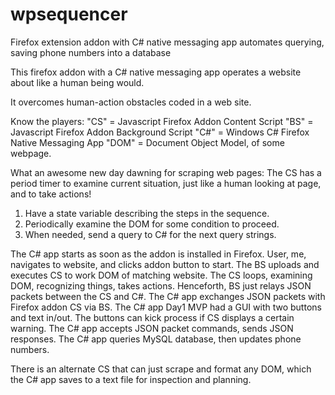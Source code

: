 # wpsequencer

Firefox extension addon with C# native messaging app automates querying, saving phone numbers into a database

This firefox addon with a C# native messaging app 
operates a website about like a human being would.

It overcomes human-action obstacles coded in a web site.

Know the players:
"CS" = Javascript Firefox Addon Content Script
"BS" = Javascript Firefox Addon Background Script
"C#" = Windows C# Firefox Native Messaging App
"DOM" = Document Object Model, of some webpage.

What an awesome new day dawning for scraping web pages:
The CS has a period timer to examine current situation,
just like a human looking at page, and to take actions!

1. Have a state variable describing the steps in the sequence.
2. Periodically examine the DOM for some condition to proceed.
3. When needed, send a query to C# for the next query strings.

The C# app starts as soon as the addon is installed in Firefox.
User, me, navigates to website, and clicks addon button to start.
The BS uploads and executes CS to work DOM of matching website.
The CS loops, examining DOM, recognizing things, takes actions.
Henceforth, BS just relays JSON packets between the CS and C#.
The C# app exchanges JSON packets with Firefox addon CS via BS.
The C# app Day1 MVP had a GUI with two buttons and text in/out.
The buttons can kick process if CS displays a certain warning.
The C# app accepts JSON packet commands, sends JSON responses.
The C# app queries MySQL database, then updates phone numbers.

There is an alternate CS that can just scrape and format any DOM,
which the C# app saves to a text file for inspection and planning.
